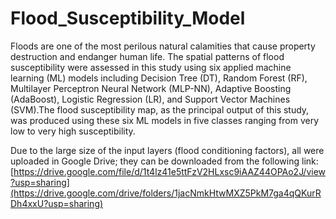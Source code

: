 # Flood_Susceptibility_Model
Floods are one of the most perilous natural calamities that cause property destruction and endanger human life. The spatial patterns of flood susceptibility were assessed in this study using six applied machine learning (ML) models including Decision Tree (DT), Random Forest (RF), Multilayer Perceptron Neural Network (MLP-NN), Adaptive Boosting (AdaBoost), Logistic Regression (LR), and Support Vector Machines (SVM).The flood susceptibility map, as the principal output of this study, was produced using these six ML models in five classes ranging from very low to very high susceptibility.

Due to the large size of the input layers (flood conditioning factors), all were uploaded in Google Drive; they can be downloaded from the following link: [https://drive.google.com/file/d/1t4lz41e5ttFzV2HLxsc9iAAZ44OPAo2J/view?usp=sharing](https://drive.google.com/drive/folders/1jacNmkHtwMXZ5PkM7ga4qQKurRDh4xxU?usp=sharing)
